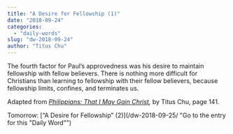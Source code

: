 ```yaml
---
title: "A Desire for Fellowship (1)"
date: "2018-09-24"
categories: 
  - "daily-words"
slug: "dw-2018-09-24"
author: "Titus Chu"
---
```


The fourth factor for Paul’s approvedness was his desire to maintain fellowship with fellow believers. There is nothing more difficult for Christians than learning to fellowship with their fellow believers, because fellowship limits, confines, and terminates us.

Adapted from _[Philippians: That I May Gain Christ](/book-philippians/ "Go to the listing for this book"),_ by Titus Chu, page 141.

Tomorrow: [“A Desire for Fellowship” (2)](/dw-2018-09-25/ "Go to the entry for this "Daily Word"")
